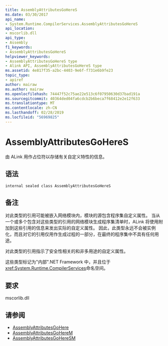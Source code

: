 ```yaml
---
title: AssemblyAttributesGoHereS
ms.date: 03/30/2017
api_name:
- System.Runtime.CompilerServices.AssemblyAttributesGoHereS
api_location:
- mscorlib.dll
api_type:
- Assembly
f1_keywords:
- AssemblyAttributesGoHereS
helpviewer_keywords:
- AssemblyAttributesGoHereS type
- Alink API, AssemblyAttributesGoHereS type
ms.assetid: 4e817f35-a2bc-4403-9e6f-f731e6b9fe23
topic_type:
- apiref
author: mairaw
ms.author: mairaw
ms.openlocfilehash: 74447f52c75ae22e513c6f07950630d37bad191a
ms.sourcegitcommit: 40364ded04fa6cdcb2b6beca7f68412e2e12f633
ms.translationtype: MT
ms.contentlocale: zh-CN
ms.lasthandoff: 02/28/2019
ms.locfileid: "56969825"
---
```

# <a name="assemblyattributesgoheres"></a>AssemblyAttributesGoHereS

由 ALink 用作占位符以存储有关自定义特性的信息。

## <a name="syntax"></a>语法

```
internal sealed class AssemblyAttributesGoHereS
```

## <a name="remarks"></a>备注

对此类型的引用可能被嵌入网络模块内，模块的源包含程序集自定义属性。 当从一个或多个包含对这些类型的引用的网络模块生成程序集清单时，ALink 将使用附加到这些引用的信息来发出实际的自定义属性。 因此，此类型永远不会被实例化，而且对它的引用仅用作生成过程的一部分，在最终的程序集中不具有任何用途。

对此类型的引用指示了安全性相关的和非多用途的自定义属性。

这些类型标记为"内部".NET Framework 中，并且位于<xref:System.Runtime.CompilerServices>命名空间。

## <a name="requirements"></a>要求

mscorlib.dll

## <a name="see-also"></a>请参阅

- [AssemblyAttributesGoHere](assemblyattributesgohere.md)
- [AssemblyAttributesGoHereM](assemblyattributesgoherem.md)
- [AssemblyAttributesGoHereSM](assemblyattributesgoheresm.md)
